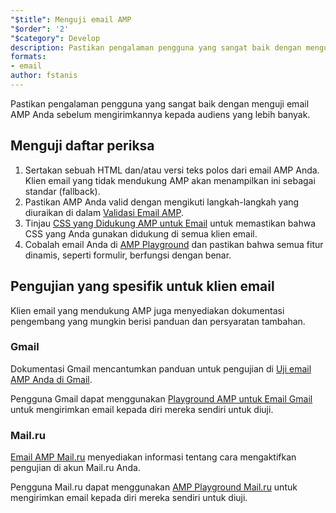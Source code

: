 ```yaml
---
"$title": Menguji email AMP
"$order": '2'
"$category": Develop
description: Pastikan pengalaman pengguna yang sangat baik dengan menguji email AMP Anda sebelum mengirimkannya kepada audiens yang lebih banyak.
formats:
- email
author: fstanis
---
```


Pastikan pengalaman pengguna yang sangat baik dengan menguji email AMP Anda sebelum mengirimkannya kepada audiens yang lebih banyak.

## Menguji daftar periksa

1. Sertakan sebuah HTML dan/atau versi teks polos dari email AMP Anda. Klien email yang tidak mendukung AMP akan menampilkan ini sebagai standar (fallback).
2. Pastikan AMP Anda valid dengan mengikuti langkah-langkah yang diuraikan di dalam  [Validasi Email AMP](/content/amp-dev/documentation/guides-and-tutorials/learn/validation-workflow/validate_emails.md).
3. Tinjau [CSS yang Didukung AMP untuk Email](/content/amp-dev/documentation/guides-and-tutorials/learn/email-spec/amp-email-css.md) untuk memastikan bahwa CSS yang Anda gunakan didukung di semua klien email.
4. Cobalah email Anda di [AMP Playground](https://playground.amp.dev/?runtime=amp4email) dan pastikan bahwa semua fitur dinamis, seperti formulir, berfungsi dengan benar.

## Pengujian yang spesifik untuk klien email

Klien email yang mendukung AMP juga menyediakan dokumentasi pengembang yang mungkin berisi panduan dan persyaratan tambahan.

### Gmail

Dokumentasi Gmail mencantumkan panduan untuk pengujian di [Uji email AMP Anda di Gmail](https://developers.google.com/gmail/ampemail/testing-dynamic-email).

Pengguna Gmail dapat menggunakan [Playground AMP untuk Email Gmail](https://amp.gmail.dev/playground/) untuk mengirimkan email kepada diri mereka sendiri untuk diuji.

### Mail.ru

[Email AMP Mail.ru](https://postmaster.mail.ru/amp) menyediakan informasi tentang cara mengaktifkan pengujian di akun Mail.ru Anda.

Pengguna Mail.ru dapat menggunakan [AMP Playground Mail.ru](https://postmaster.mail.ru/amp/playground.html) untuk mengirimkan email kepada diri mereka sendiri untuk diuji.
